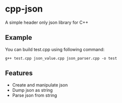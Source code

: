 # cpp-json
A simple header only json library for C++
## Example
  You can build test.cpp using following command:
```
g++ test.cpp json_value.cpp json_parser.cpp -o test
```
## Features
- Create and manipulate json
- Dump json as string
- Parse json from string
